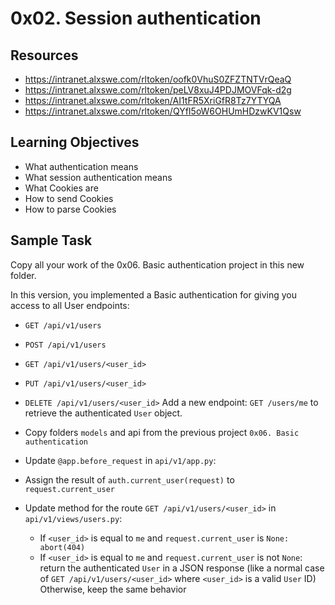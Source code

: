 # 0x02. Session authentication

## Resources
* <https://intranet.alxswe.com/rltoken/oofk0VhuS0ZFZTNTVrQeaQ>
* <https://intranet.alxswe.com/rltoken/peLV8xuJ4PDJMOVFqk-d2g>
* <https://intranet.alxswe.com/rltoken/AI1tFR5XriGfR8Tz7YTYQA>
* <https://intranet.alxswe.com/rltoken/QYfI5oW6OHUmHDzwKV1Qsw>

## Learning Objectives
* What authentication means
* What session authentication means
* What Cookies are
* How to send Cookies
* How to parse Cookies

## Sample Task
Copy all your work of the 0x06. Basic authentication project in this new folder.

In this version, you implemented a Basic authentication for giving you access to all User endpoints:

* `GET /api/v1/users`
* `POST /api/v1/users`
* `GET /api/v1/users/<user_id>`
* `PUT /api/v1/users/<user_id>`
* `DELETE /api/v1/users/<user_id>`
Add a new endpoint: `GET /users/me` to retrieve the authenticated `User` object.

* Copy folders `models` and api from the previous project `0x06. Basic authentication`
* Update `@app.before_request` in `api/v1/app.py`:
* Assign the result of `auth.current_user(request)` to `request.current_user`
* Update method for the route `GET /api/v1/users/<user_id>` in `api/v1/views/users.py`:
	* If `<user_id>` is equal to `me` and `request.current_user` is `None: abort(404)`
	* If `<user_id>` is equal to `me` and `request.current_user` is not `None`: return the authenticated `User` in a JSON response (like a normal case of `GET /api/v1/users/<user_id>` where `<user_id>` is a valid `User` ID)
Otherwise, keep the same behavior

